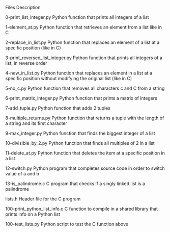 Files	Description

0-print_list_integer.py	Python function that prints all integers of a list

1-element_at.py	Python function that retrieves an element from a list like in C

2-replace_in_list.py	Python function that replaces an element of a list at a specific position (like in C)

3-print_reversed_list_integer.py	Python function that prints all integers of a list, in reverse order

4-new_in_list.py	Python function that replaces an element in a list at a specific position without modifying the original list (like in C)

5-no_c.py	Python function that removes all characters c and C from a string

6-print_matrix_integer.py	Python function that prints a matrix of integers

7-add_tuple.py	Python function that adds 2 tuples

8-multiple_returns.py	Python function that returns a tuple with the length of a string and its first character

9-max_integer.py	Python function that finds the biggest integer of a list

10-divisible_by_2.py	Python function that finds all multiples of 2 in a list

11-delete_at.py	Python function that deletes the item at a specific position in a list

12-switch.py	Python program that completes source code in order to switch value of a and b

13-is_palindrome.c	C program that checks if a singly linked list is a palindrome

lists.h	Header file for the C program

100-print_python_list_info.c	C function to compile in a shared library that prints info on a Python list

100-test_lists.py	Python script to test the C function above
